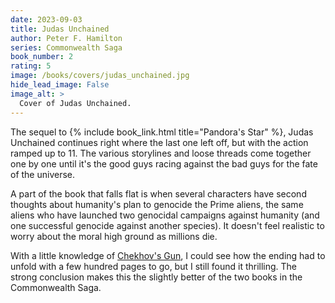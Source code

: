 ```yaml
---
date: 2023-09-03
title: Judas Unchained
author: Peter F. Hamilton
series: Commonwealth Saga
book_number: 2
rating: 5
image: /books/covers/judas_unchained.jpg
hide_lead_image: False
image_alt: >
  Cover of Judas Unchained.
---
```


The sequel to {% include book_link.html title="Pandora's Star" %}, <span
class="book-title">Judas Unchained</span> continues right where the last one
left off, but with the action ramped up to 11. The various storylines and
loose threads come together one by one until it's the good guys racing against
the bad guys for the fate of the universe.

A part of the book that falls flat is when several characters have second
thoughts about humanity's plan to genocide the Prime aliens, the same aliens
who have launched two genocidal campaigns against humanity (and one successful
genocide against another species). It doesn't feel realistic to worry about
the moral high ground as millions die.

With a little knowledge of [Chekhov's Gun][gun], I could see how the ending
had to unfold with a few hundred pages to go, but I still found it thrilling.
The strong conclusion makes this the slightly better of the two books in the
Commonwealth Saga.

[gun]: https://en.wikipedia.org/wiki/Chekhov's_Gun
